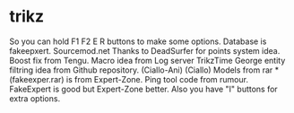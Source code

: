 # trikz
So you can hold F1 F2 E R buttons to make some options.
Database is fakeepxert. Sourcemod.net
Thanks to DeadSurfer for points system idea.
Boost fix from Tengu.
Macro idea from Log server TrikzTime
George entity filtring idea from Github repository. (Ciallo-Ani) (Ciallo)
Models from rar *(fakeexper.rar) is from Expert-Zone.
Ping tool code from rumour. FakeExpert is good but Expert-Zone better.
Also you have "I" buttons for extra options.
